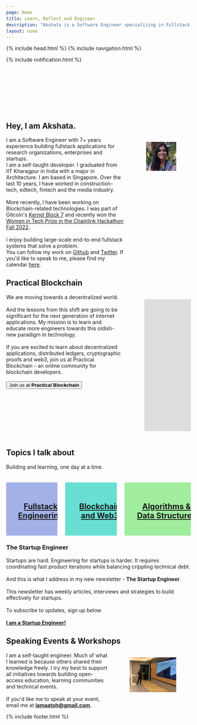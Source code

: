 ```yaml
---
page: Home
title: Learn, Reflect and Engineer
description: "Akshata is a Software Engineer specializing in Fullstack and Blockchain Engineering."
layout: none
---
```


{% include head.html %}
{% include navigation.html %}

{% include notification.html %}

<section style="padding-top: 52px;" class="hero is-medium">
  <div style='padding-top: 4rem' class="hero-body">
        <h1 class="title is-1">
        Hey, I am Akshata.
        </h1>
        <p class="subtitle">
        <div class='columns'>
            <div class='column'>
                <div class='block'>
                    I am a Software Engineer with 7+ years experience building fullstack applications for research organizations, enterprises and startups.
                </div>
                <div class='block'>
                    I am a self-taught developer. I graduated from IIT Kharagpur in India with a major in Architecture. I am based in Singapore. Over the last 10 years, I have worked in construction-tech, edtech, fintech and the media industry.
                    <br/><br/>
                    More recently, I have been working on Blockchain-related technologies. I was part of Gitcoin's <a href='https://www.kernel.community/' target='_blank'>Kernel Block 7</a> and recently won the <a href='https://devpost.com/software/chainwiz' target='blank'>Women in Tech Prize in the Chainlink Hackathon Fall 2022</a>. 
                    <br/> <br/>
                    I enjoy building large-scale end-to-end fullstack systems that solve a problem. 
                </div>
                <div class='block'> 
                    You can follow my work on  <a href='https://github.com/akshatamohanty' target='_blank'>Github</a> and <a href='https://twitter.com/iamaatoh' target='_blank'>Twitter</a>. If you'd like to speak to me, please find my calendar <a href='https://akshata.youcanbook.me/' target='blank'>here</a>.
                </div>
            </div>
            <div class='column'>
                <figure class="image is-rounded is-1by1">
                <img src='/assets/akshata_alt.jpg'>
                </figure>
            </div>
        </div>
        </p>
    </div>
</section>

<section class="hero is-medium is-link">
  <div class="hero-body">
    <h1 class="title is-1">
      Practical Blockchain
    </h1>
    <p class="subtitle">
        <div class='columns'>
            <div class="column">
                We are moving towards a decentralized world.
                <br/><br/>
                <div>
                     And the lessons from this shift are going to be significant for the next generation of internet applications. My mission is to learn and educate more engineers towards this oldish-new paradigm in technology.    
                     <br/><br />
                    If you are excited to learn about decentralized applications, distributed ledgers, cryptographic proofs and web3, join us at Practical Blockchain - an online community for blockchain developers. 
                    <br/><br/>
                    <div class='block'>
                        <a href='https://www.meetup.com/practical-blockchain/' target='_blank'>
                            <button class="button is-info">Join us at&nbsp;<b>Practical Blockchain</b></button>
                        </a>
                    </div>
                </div>
            </div>
            <div class="column">
               <figure class="image is-16by9">
                <iframe class="has-ratio" width="640" height="360" src="https://www.youtube.com/embed/jvM-SHpqWrQ" frameborder="0" allowfullscreen></iframe>
                </figure>
            </div>
        </div>
    </p>
    </div>

</section>

<section class="section is-medium is-primary">
  <h1 class="title is-1">Topics I talk about</h1>
  <div class="subtitle">Building and learning, one day at a time.</div>
  <br/><br/>
  <div class='columns'>
    <div class='column'>
        <a href='/fullstack-engineering'>
            <div class="card" style="background-color: #A2B2E8; height: auto;">
                <div style='width: 100%; height: 100%; display: flex; flex-direction: column; justify-content: center; text-align: center; padding: 24px;'>  
                    <h1 class="title is-2">
                    Fullstack Engineering
                    </h1>
                </div>
            </div>
        </a>
    </div>
    <!-- <div class='column'>
        <a href='/web-and-performance'>
            <div class="card">
                <header class="card-header">
                    <p class="card-header-title">
                    Web & Performance
                    </p>
                </header>
                <div class="card-image">
                    <figure class="image is-4by3">
                    <img src="https://bulma.io/images/placeholders/1280x960.png" alt="Placeholder image">
                    </figure>
                </div>
            </div>
        </a>
    </div> -->
    <!-- <div class='column'>
        <a href='/system-design'>
            <div class="card">
                <header class="card-header">
                    <p class="card-header-title">
                    System Design
                    </p>
                </header>
                <div class="card-image">
                    <figure class="image is-4by3">
                        <img src="https://bulma.io/images/placeholders/1280x960.png" alt="Placeholder image">
                    </figure>
                </div>
            </div>
        </a>
    </div> -->
    <div class='column'>
        <a href='/blockchain-and-web3'>
            <div class="card" style="background-color: #68DFD2; height: auto;">
                <div style='width: 100%; height: 100%; display: flex; flex-direction: column; justify-content: center; text-align: center; padding: 24px;'>                    
                <h1 class="title is-2">
                    Blockchain and Web3
                    </h1>
                </div>
            </div>
        </a>
    </div>
    <!-- <div class='column'>
        <a href='/engineering-startups'>
            <div class="card">
                <header class="card-header">
                    <p class="card-header-title">
                     Engineering @startups
                    </p>
                </header>
                <div class="card-image">
                    <figure class="image is-4by3">
                    <img src="https://bulma.io/images/placeholders/1280x960.png" alt="Placeholder image">
                    </figure>
                </div>
            </div>
        </a>
    </div> -->
    <div class='column'>
        <a href='/algorithms-and-data-structures'>
            <div class="card" style="background-color: #A0ED9E; height: auto;">
                <div style='width: 100%; height: 100%; display: flex; flex-direction: column; justify-content: center; text-align: center; padding: 24px;'>
                    <h1 class="title is-2">
                    Algorithms & Data Structures
                    </h1>
                </div>
            </div>
        </a>
    </div>

  </div>
</section>

<section class="section is-small is-link">
    <article class="message is-dark">
        <div class='message-body has-text-centered'>
            <h1 class="title is-1">The Startup Engineer</h1>
            <div class="content" style='max-width: 700px; margin: 0 auto;'>
                Startups are hard. Engineering for startups is harder. It requires coordinating fast product iterations while balancing crippling technical debt.
                <br/><br/>And this is what I address in my new newsletter - <b>The Startup Engineer</b>. <br/><br/>
                This newsletter has weekly articles, interviews and strategies to build effectively for startups. 
                <br/><br/>
                To subscribe to updates, sign up below
                <br/><br/>
                <a href='https://startupengineer.substack.com/' target='_blank' class='button is-link'><b>I am a Startup Engineer!</b></a>
            </div>
        </div>
    </article>
</section>

<section class="section is-medium is-primary">
  <h1 class="title is-1">Speaking Events & Workshops</h1>
    <div class='columns'>
    <div class='column'>
        I am a self-taught engineer. Much of what I learned is because others shared their knowledge freely. I try my best to support all initiatives towards building open-access education, learning communities and technical events.
        <br/><br/>
        If you'd like me to speak at your event, 
        email me at <a href='mailto:iamaatoh@gmail.com' target='_blank'><b>iamaatoh@gmail.com</b></a>.
    </div>
    <div class='column'>
        <figure>
            <img style="padding: 0" class="image is-4by5" src="/assets/akshata_talk.jpg">
        </figure>
    </div>
   </div>
</section>

{% include footer.html %}
